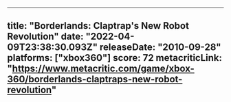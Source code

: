 
---
title: "Borderlands: Claptrap's New Robot Revolution"
date: "2022-04-09T23:38:30.093Z"
releaseDate: "2010-09-28"
platforms: ["xbox360"]
score: 72
metacriticLink: "https://www.metacritic.com/game/xbox-360/borderlands-claptraps-new-robot-revolution"
---
